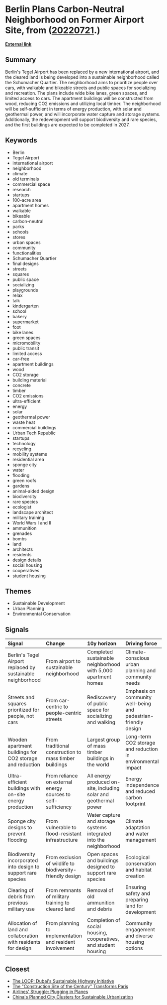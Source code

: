 # __Berlin Plans Carbon-Neutral Neighborhood on Former Airport Site__, from ([20220721](https://kghosh.substack.com/p/20220721).)

__[External link](https://www.fastcompany.com/90769791/an-abandoned-berlin-airport-is-being-transformed-into-climate-neutral-car-free-neighborhood?utm_source=substack&utm_medium=email)__



## Summary

Berlin's Tegel Airport has been replaced by a new international airport, and the cleared land is being developed into a sustainable neighborhood called the Schumacher Quartier. The neighborhood aims to prioritize people over cars, with walkable and bikeable streets and public spaces for socializing and recreation. The plans include wide bike lanes, green spaces, and limited access to cars. The apartment buildings will be constructed from wood, reducing CO2 emissions and utilizing local timber. The neighborhood will be self-sufficient in terms of energy production, with solar and geothermal power, and will incorporate water capture and storage systems. Additionally, the redevelopment will support biodiversity and rare species, and the first buildings are expected to be completed in 2027.

## Keywords

* Berlin
* Tegel Airport
* international airport
* neighborhood
* climate
* old terminals
* commercial space
* research
* startups
* 100-acre area
* apartment homes
* walkable
* bikeable
* carbon-neutral
* parks
* schools
* stores
* urban spaces
* community
* functionalities
* Schumacher Quartier
* final designs
* streets
* squares
* public space
* socializing
* playgrounds
* relax
* talk
* kindergarten
* school
* bakery
* supermarket
* foot
* bike lanes
* green spaces
* micromobility
* public transit
* limited access
* car-free
* apartment buildings
* wood
* CO2 storage
* building material
* concrete
* timber
* CO2 emissions
* ultra-efficient
* energy
* solar
* geothermal power
* waste heat
* commercial buildings
* Urban Tech Republic
* startups
* technology
* recycling
* mobility systems
* residential area
* sponge city
* water
* flooding
* green roofs
* gardens
* animal-aided design
* biodiversity
* rare species
* ecologist
* landscape architect
* military training
* World Wars I and II
* ammunition
* grenades
* bombs
* land
* architects
* residents
* design details
* social housing
* cooperatives
* student housing

## Themes

* Sustainable Development
* Urban Planning
* Environmental Conservation

## Signals

| Signal                                                         | Change                                                       | 10y horizon                                                        | Driving force                                                   |
|:---------------------------------------------------------------|:-------------------------------------------------------------|:-------------------------------------------------------------------|:----------------------------------------------------------------|
| Berlin's Tegel Airport replaced by sustainable neighborhood    | From airport to sustainable neighborhood                     | Completed sustainable neighborhood with 5,000 apartment homes      | Climate-conscious urban planning and community needs            |
| Streets and squares prioritized for people, not cars           | From car-centric to people-centric streets                   | Rediscovery of public space for socializing and walking            | Emphasis on community well-being and pedestrian-friendly design |
| Wooden apartment buildings for CO2 storage and reduction       | From traditional construction to mass timber buildings       | Largest group of mass timber buildings in the world                | Long-term CO2 storage and reduction in environmental impact     |
| Ultra-efficient buildings with on-site energy production       | From reliance on external energy sources to self-sufficiency | All energy produced on-site, including solar and geothermal power  | Energy independence and reduced carbon footprint                |
| Sponge city designs to prevent flooding                        | From vulnerable to flood-resistant infrastructure            | Water capture and storage systems integrated into the neighborhood | Climate adaptation and water management                         |
| Biodiversity incorporated into design to support rare species  | From exclusion of wildlife to biodiversity-friendly design   | Open spaces and buildings designed to support rare species         | Ecological conservation and habitat creation                    |
| Clearing of debris from previous military use                  | From remnants of military training to cleared land           | Removal of old ammunition and debris                               | Ensuring safety and preparing land for development              |
| Allocation of land and collaboration with residents for design | From planning to implementation and resident involvement     | Completion of social housing, cooperatives, and student housing    | Community engagement and diverse housing options                |

## Closest

* [The LOOP: Dubai's Sustainable Highway Initiative](028e8b0caa69712c4fda4048ad84de72)
* [The "Construction Site of the Century" Transforms Paris](cdcd98514503f0533cbcac6c367b5a0e)
* [Airlines' Struggle: Plugging in Planes](00931247998b35b40d513cfa65a11571)
* [China's Planned City Clusters for Sustainable Urbanization](2c6411450b93e8449beffcb00e58b39b)